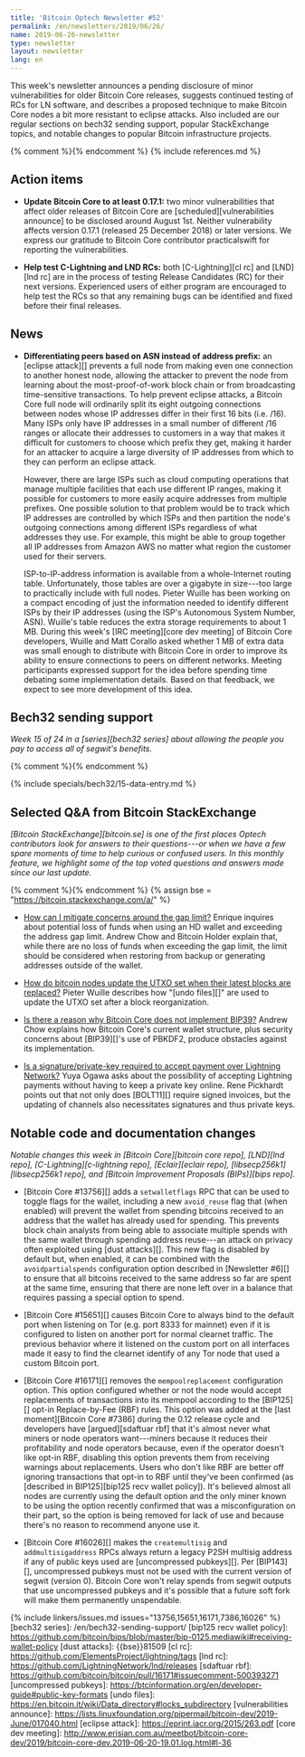 ```yaml
---
title: 'Bitcoin Optech Newsletter #52'
permalink: /en/newsletters/2019/06/26/
name: 2019-06-26-newsletter
type: newsletter
layout: newsletter
lang: en
---
```

This week's newsletter announces a pending disclosure of minor
vulnerabilities for older Bitcoin Core releases, suggests continued
testing of RCs for LN software, and describes a proposed technique to
make Bitcoin Core nodes a bit more resistant to eclipse attacks.  Also
included are our regular sections on bech32 sending support, popular StackExchange topics, and notable
changes to popular Bitcoin infrastructure projects.

{% comment %}<!-- include references.md below the fold but above any Jekyll/Liquid variables-->{% endcomment %}
{% include references.md %}

## Action items

- **Update Bitcoin Core to at least 0.17.1:** two minor vulnerabilities
  that affect older releases of Bitcoin Core are
  [scheduled][vulnerabilities announce] to be disclosed around August
  1st.  Neither vulnerability affects version 0.17.1 (released 25
  December 2018) or later versions.  We express our gratitude to Bitcoin
  Core contributor practicalswift for reporting the vulnerabilities.

- **Help test C-Lightning and LND RCs:** both [C-Lightning][cl rc] and
  [LND][lnd rc] are in the process of testing Release Candidates (RC)
  for their next versions.  Experienced users of either program are
  encouraged to help test the RCs so that any remaining bugs can be
  identified and fixed before their final releases.

## News

- **Differentiating peers based on ASN instead of address prefix:** an
  [eclipse attack][] prevents a full node from making even one
  connection to another honest node, allowing the attacker to prevent
  the node from learning about the most-proof-of-work block chain or
  from broadcasting time-sensitive transactions.  To help prevent
  eclipse attacks, a Bitcoin Core full node will ordinarily split its
  eight outgoing connections between nodes whose IP addresses differ in
  their first 16 bits (i.e. /16).  Many ISPs only have IP addresses in a
  small number of different /16 ranges or allocate their addresses to
  customers in a way that makes it difficult for customers to choose
  which prefix they get, making it harder for an attacker to acquire a
  large diversity of IP addresses from which to they can perform an
  eclipse attack.

    However, there are large ISPs such as cloud computing operations
    that manage multiple facilities that each use different IP ranges,
    making it possible for customers to more easily acquire addresses
    from multiple prefixes.  One possible solution to that problem would
    be to track which IP addresses are controlled by which ISPs and then
    partition the node's outgoing connections among different ISPs
    regardless of what addresses they use.  For example, this might be
    able to group together all IP addresses from Amazon AWS no matter
    what region the customer used for their servers.

    ISP-to-IP-address information is available from a whole-Internet
    routing table.  Unfortunately, those tables are over a gigabyte in
    size---too large to practically include with full nodes.  Pieter
    Wuille has been working on a compact encoding of just the information
    needed to identify different ISPs by their IP addresses (using the
    ISP's Autonomous System Number, ASN).  Wuille's table reduces the
    extra storage requirements to about 1 MB.  During this week's [IRC
    meeting][core dev meeting] of Bitcoin Core developers, Wuille and
    Matt Corallo asked whether 1 MB of extra data was small enough to
    distribute with Bitcoin Core in order to improve its ability to
    ensure connections to peers on different networks.  Meeting
    participants expressed support for the idea before spending time
    debating some implementation details.  Based on that feedback, we
    expect to see more development of this idea.

## Bech32 sending support

*Week 15 of 24 in a [series][bech32 series] about allowing the people
you pay to access all of segwit's benefits.*

{% comment %}<!-- weekly reminder for harding: check Bech32 Adoption
wiki page for changes -->{% endcomment %}

{% include specials/bech32/15-data-entry.md %}

## Selected Q&A from Bitcoin StackExchange

*[Bitcoin StackExchange][bitcoin.se] is one of the first places Optech
contributors look for answers to their questions---or when we have a
few spare moments of time to help curious or confused users.  In
this monthly feature, we highlight some of the top voted questions and
answers made since our last update.*

{% comment %}<!-- https://bitcoin.stackexchange.com/search?tab=votes&q=created%3a1m..%20is%3aanswer -->{%
endcomment %}
{% assign bse = "https://bitcoin.stackexchange.com/a/" %}

- [How can I mitigate concerns around the gap limit?]({{bse}}88128) Enrique
  inquires about potential loss of funds when using an HD wallet and exceeding
  the address gap limit. Andrew Chow and Bitcoin Holder explain that, while there
  are no loss of funds when exceeding the gap limit, the limit should be
  considered when restoring from backup or generating addresses outside of the
  wallet.

- [How do bitcoin nodes update the UTXO set when their latest blocks are
  replaced?]({{bse}}87991) Pieter Wuille describes how "[undo files][]" are
  used to update the UTXO set after a block reorganization.

- [Is there a reason why Bitcoin Core does not implement BIP39?]({{bse}}88237)
  Andrew Chow explains how Bitcoin Core's current wallet structure, plus security
  concerns about [BIP39][]'s use of PBKDF2, produce obstacles against its implementation.

- [Is a signature/private-key required to accept payment over Lightning Network?]({{bse}}88201)
  Yuya Ogawa asks about the possibility of accepting Lightning payments without having
  to keep a private key online. Rene Pickhardt points out that not only does
  [BOLT11][] require signed invoices, but the updating of channels also
  necessitates signatures and thus private keys.

## Notable code and documentation changes

*Notable changes this week in [Bitcoin Core][bitcoin core repo],
[LND][lnd repo], [C-Lightning][c-lightning repo], [Eclair][eclair repo],
[libsecp256k1][libsecp256k1 repo], and [Bitcoin Improvement Proposals
(BIPs)][bips repo].*

- [Bitcoin Core #13756][] adds a `setwalletflags` RPC that can be used
  to toggle flags for the wallet, including a new `avoid_reuse` flag
  that (when enabled) will prevent the wallet from spending bitcoins
  received to an address that the wallet has already used for spending.
  This prevents block chain analysts from being able to associate
  multiple spends with the same wallet through spending address
  reuse---an attack on privacy often exploited using [dust attacks][].
  This new flag is disabled by default but, when enabled, it can be combined with the
  `avoidpartialspends` configuration option described in [Newsletter
  #6][] to ensure that all bitcoins received to the same address so far
  are spent at the same time, ensuring that there are none left over in
  a balance that requires passing a special option to spend.

- [Bitcoin Core #15651][] causes Bitcoin Core to always bind to the
  default port when listening on Tor (e.g. port 8333 for mainnet) even
  if it is configured to listen on another port for normal clearnet
  traffic.  The previous behavior where it listened on the custom port
  on all interfaces made it easy to find the clearnet identify of any Tor
  node that used a custom Bitcoin port.

- [Bitcoin Core #16171][] removes the `mempoolreplacement` configuration
  option.  This option configured whether or not the node would accept
  replacements of transactions into its mempool according to the
  [BIP125][] opt-in Replace-by-Fee (RBF) rules.  This option was added
  at the [last moment][Bitcoin Core #7386] during the 0.12 release cycle
  and developers have [argued][sdaftuar rbf] that it's almost never what miners or
  node operators want---miners because it reduces their profitability
  and node operators because, even if the operator doesn't like opt-in
  RBF, disabling this option prevents them from receiving warnings about
  replacements.  Users who don't like RBF are better off ignoring
  transactions that opt-in to RBF until they've been confirmed (as [described in
  BIP125][bip125 recv wallet policy]).  It's believed almost all nodes
  are currently using the default option and the only miner known to be
  using the option recently confirmed that was a misconfiguration on
  their part, so the option is being removed for lack of use and because
  there's no reason to recommend anyone use it.

- [Bitcoin Core #16026][] makes the `createmultisig` and
  `addmultisigaddress` RPCs always return a legacy P2SH multisig address
  if any of public keys used are [uncompressed pubkeys][].  Per
  [BIP143][], uncompressed pubkeys must not be used with the current
  version of segwit (version 0).  Bitcoin Core won't relay spends from segwit outputs
  that use uncompressed pubkeys and it's possible that a future soft
  fork will make them permanently unspendable.

{% include linkers/issues.md issues="13756,15651,16171,7386,16026" %}
[bech32 series]: /en/bech32-sending-support/
[bip125 recv wallet policy]: https://github.com/bitcoin/bips/blob/master/bip-0125.mediawiki#receiving-wallet-policy
[dust attacks]: {{bse}}81509
[cl rc]: https://github.com/ElementsProject/lightning/tags
[lnd rc]: https://github.com/LightningNetwork/lnd/releases
[sdaftuar rbf]: https://github.com/bitcoin/bitcoin/pull/16171#issuecomment-500393271
[uncompressed pubkeys]: https://btcinformation.org/en/developer-guide#public-key-formats
[undo files]: https://en.bitcoin.it/wiki/Data_directory#locks_subdirectory
[vulnerabilities announce]: https://lists.linuxfoundation.org/pipermail/bitcoin-dev/2019-June/017040.html
[eclipse attack]: https://eprint.iacr.org/2015/263.pdf
[core dev meeting]: http://www.erisian.com.au/meetbot/bitcoin-core-dev/2019/bitcoin-core-dev.2019-06-20-19.01.log.html#l-36
